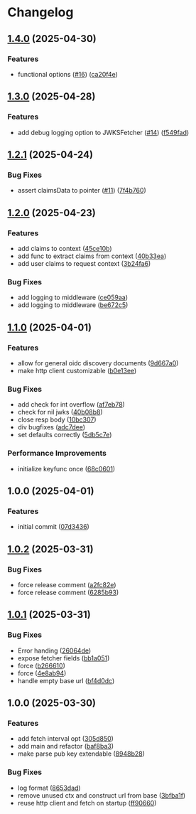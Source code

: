 # Changelog

## [1.4.0](https://github.com/intility/go-jwks/compare/v1.3.0...v1.4.0) (2025-04-30)


### Features

* functional options ([#16](https://github.com/intility/go-jwks/issues/16)) ([ca20f4e](https://github.com/intility/go-jwks/commit/ca20f4eaad9bee29c06ab15ebaff9d4f500e9ac8))

## [1.3.0](https://github.com/intility/go-jwks/compare/v1.2.1...v1.3.0) (2025-04-28)


### Features

* add debug logging option to JWKSFetcher ([#14](https://github.com/intility/go-jwks/issues/14)) ([f549fad](https://github.com/intility/go-jwks/commit/f549fad6e947c86f8d1e8ccf17bb6f665abd343b))

## [1.2.1](https://github.com/intility/go-jwks/compare/v1.2.0...v1.2.1) (2025-04-24)


### Bug Fixes

* assert claimsData to pointer ([#11](https://github.com/intility/go-jwks/issues/11)) ([7f4b760](https://github.com/intility/go-jwks/commit/7f4b760fb12bd7a11452bf46bbe56c9b645e511d))

## [1.2.0](https://github.com/intility/go-jwks/compare/v1.1.0...v1.2.0) (2025-04-23)


### Features

* add claims to context ([45ce10b](https://github.com/intility/go-jwks/commit/45ce10b5af630fe0e6ee7f33d694e5750a8ce8fd))
* add func to extract claims from context ([40b33ea](https://github.com/intility/go-jwks/commit/40b33ea02bffe54e5d0717b53cb88a8b77f722c1))
* add user claims to request context ([3b24fa6](https://github.com/intility/go-jwks/commit/3b24fa61f128d01a392228b0eb7d53170d5c2025))


### Bug Fixes

* add logging to middleware ([ce059aa](https://github.com/intility/go-jwks/commit/ce059aab4cc1c4e87964d59216961972548a50ad))
* add logging to middleware ([be672c5](https://github.com/intility/go-jwks/commit/be672c5d54bf68acbab7fc9a328e9ae02b48f57d))

## [1.1.0](https://github.com/intility/go-jwks/compare/v1.0.0...v1.1.0) (2025-04-01)


### Features

* allow for general oidc discovery documents ([9d667a0](https://github.com/intility/go-jwks/commit/9d667a06caf2b9ab301848f0f38e404bdfc94006))
* make http client customizable ([b0e13ee](https://github.com/intility/go-jwks/commit/b0e13ee40be442c4107991b0b1fac201a45f43ee))


### Bug Fixes

* add check for int overflow ([af7eb78](https://github.com/intility/go-jwks/commit/af7eb7890564ecbed48883a685fcabaeee5a616a))
* check for nil jwks ([40b08b8](https://github.com/intility/go-jwks/commit/40b08b8625392adfb6c4bc5e8208866094654790))
* close resp body ([10bc307](https://github.com/intility/go-jwks/commit/10bc3070fa4935bee3b5e65c717c740ed9d6f554))
* div bugfixes ([adc7dee](https://github.com/intility/go-jwks/commit/adc7dee1ec01689edd7e583c6da95334cfea9512))
* set defaults correctly ([5db5c7e](https://github.com/intility/go-jwks/commit/5db5c7ef66c4a45bc0681cdd7722e45f18e76f74))


### Performance Improvements

* initialize keyfunc once ([68c0601](https://github.com/intility/go-jwks/commit/68c0601a9543646034235aec55c2e434a52db13b))

## 1.0.0 (2025-04-01)


### Features

* initial commit ([07d3436](https://github.com/intility/go-jwks/commit/07d3436c46669a422dc6e5ddd79c65c801194690))

## [1.0.2](https://github.com/intility/go-jwks/compare/v1.0.1...v1.0.2) (2025-03-31)


### Bug Fixes

* force release comment ([a2fc82e](https://github.com/intility/go-jwks/commit/a2fc82e2c76a9f22dd0b78af6418283dfce4d1f4))
* force release comment ([6285b93](https://github.com/intility/go-jwks/commit/6285b93f3d5f9f14ed69ac14ba4f1a53780b817c))

## [1.0.1](https://github.com/intility/go-jwks/compare/v1.0.0...v1.0.1) (2025-03-31)


### Bug Fixes

* Error handing ([26064de](https://github.com/intility/go-jwks/commit/26064debc7c9cc295cedc630d5d87b540b9a305f))
* expose fetcher fields ([bb1a051](https://github.com/intility/go-jwks/commit/bb1a05106aaaf5790c8cce6af97f361c45d1cddf))
* force ([b266610](https://github.com/intility/go-jwks/commit/b266610e5d7a39bbe93f72b358941f3b659a9d3d))
* force ([4e8ab94](https://github.com/intility/go-jwks/commit/4e8ab94b1804db14655513785d6983651c06b65a))
* handle empty base url ([bf4d0dc](https://github.com/intility/go-jwks/commit/bf4d0dce6216410f5a11ce00f6680c9f68df940f))

## 1.0.0 (2025-03-30)


### Features

* add fetch interval opt ([305d850](https://github.com/intility/go-jwks/commit/305d85084119bd24fc1d8c628ee74fa528fabce2))
* add main and refactor ([baf8ba3](https://github.com/intility/go-jwks/commit/baf8ba3ebbe15e52f250f2e97c48a6ae943649d5))
* make parse pub key extendable ([8948b28](https://github.com/intility/go-jwks/commit/8948b28da912d1558e86a50e0257cb0f4641bc0a))


### Bug Fixes

* log format ([8653dad](https://github.com/intility/go-jwks/commit/8653dad1e5a0383abfc2e86d945b18aecd51a7b0))
* remove unused ctx and construct url from base ([3bfba1f](https://github.com/intility/go-jwks/commit/3bfba1fd65597004ecee496ca527144254e3da19))
* reuse http client and fetch on startup ([ff90660](https://github.com/intility/go-jwks/commit/ff90660ea1856c9367b82fb4f530008a9e62f4da))

